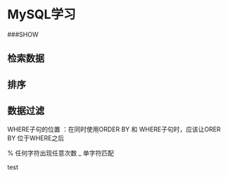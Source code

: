 # MySQL学习

###SHOW

## 检索数据

## 排序

## 数据过滤

WHERE子句的位置 ：在同时使用ORDER BY 和 WHERE子句时，应该让ORER BY 位于WHERE之后

%  任何字符出现任意次数
_ 单字符匹配

test


